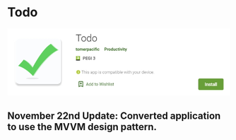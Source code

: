 # Todo

<a href="https://play.google.com/store/apps/details?id=com.tomerpacific.todo">
  <img src="https://github.com/TomerPacific/Todo/blob/master/TodoApp.jpg?raw=true" />
</a>


## November 22nd Update: Converted application to use the MVVM design pattern.
